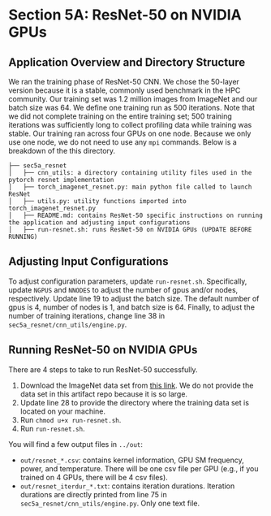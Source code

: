 # Section 5A: ResNet-50 on NVIDIA GPUs

## Application Overview and Directory Structure

We ran the training phase of ResNet-50 CNN. We chose the 50-layer version because it is a stable, commonly used benchmark in the HPC community. Our training set was 1.2 million images from ImageNet and our batch size was 64. We define one training run as 500 iterations. Note that we did not complete training on the entire training set; 500 training iterations was sufficiently long to collect profiling data while training was stable. Our training ran across four GPUs on one node. Because we only use one node, we do not need to use any `mpi` commands. Below is a breakdown of the this directory. 
```
├── sec5a_resnet
│   ├── cnn_utils: a directory containing utility files used in the pytorch resnet implementation
│   ├── torch_imagenet_resnet.py: main python file called to launch ResNet
│   ├── utils.py: utility functions imported into torch_imagenet_resnet.py
│   ├── README.md: contains ResNet-50 specific instructions on running the application and adjusting input configurations
│   ├── run-resnet.sh: runs ResNet-50 on NVIDIA GPUs (UPDATE BEFORE RUNNING)
```

## Adjusting Input Configurations
To adjust configuration parameters, update `run-resnet.sh`. Specifically, update `NGPUS` and `NNODES` to adjust the number of gpus and/or nodes, respectively. Update line 19 to adjust the batch size. The default number of gpus is 4, number of nodes is 1, and batch size is 64. Finally, to adjust the number of training iterations, change line 38 in `sec5a_resnet/cnn_utils/engine.py`.

## Running ResNet-50 on NVIDIA GPUs
There are 4 steps to take to run ResNet-50 successfully. 
1. Download the ImageNet data set from [this link](https://image-net.org/download-images). We do not provide the data set in this artifact repo because it is so large. 
2. Update line 28 to provide the directory where the training data set is located on your machine.
3. Run `chmod u+x run-resnet.sh`.
4. Run `run-resnet.sh`.

You will find a few output files in `../out`:
  - `out/resnet_*.csv`: contains kernel information, GPU SM frequency, power, and temperature. There will be one csv file per GPU (e.g., if you trained on 4 GPUs, there will be 4 csv files).
  - `out/resnet_iterdur_*.txt`: contains iteration durations. Iteration durations are directly printed from line 75 in `sec5a_resnet/cnn_utils/engine.py`. Only one text file. 

